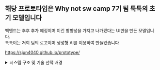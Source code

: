 ## 해당 프로토타입은 Why not sw camp 7기 팀 툭툭의 초기 모델입니다

백엔드는 추후 추가 예정이며 이런 방향성을 가지고 나가겠다는 UI만을 만든 모델입니다.   
툭툭이는 저희 팀의 로고이며 생성형 AI를 이용하여 만들었습니다

https://sjun4040.github.io/prototype/
<details>
<summary>시스템 구조 및 기술 선택 배경</summary>

<br>

<a href="[툭툭 프로토타입](https://sjun4040.github.io/prototype/)" style="display: inline-block; padding: 8px 16px; background-color: #4CAF50; color: white; text-decoration: none; border-radius: 4px;">
툭툭 프로토타입
</a>

</details>
